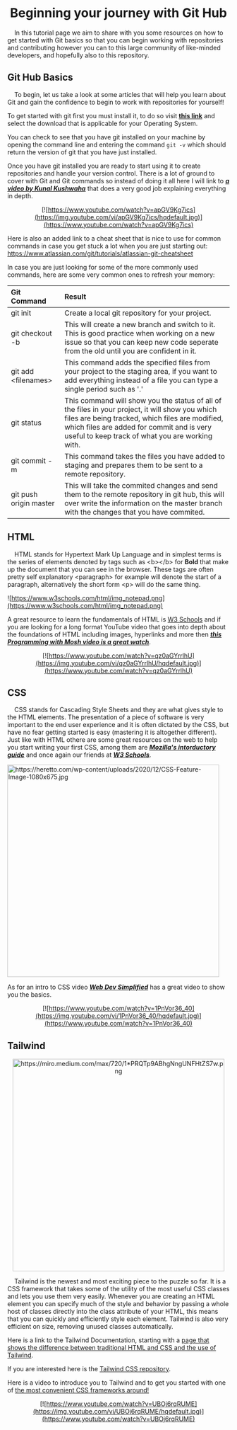 <h1 align="center">Beginning your journey with Git Hub</h1>

&nbsp;&nbsp;&nbsp;&nbsp;In this tutorial page we aim to share with you some resources on how to get started with Git basics so that you can begin working with repositories and contributing however you can to this large community of like-minded developers, and hopefully also to this repository.

## Git Hub Basics

&nbsp;&nbsp;&nbsp;&nbsp;To begin, let us take a look at some articles that will help you learn about Git and gain the confidence to begin to work with repositories for yourself!

To get started with git first you must install it, to do so visit [**this link**](https://git-scm.com/downloads) and select the download that is applicable for your Operating System.

You can check to see that you have git installed on your machine by opening the command line and entering the command `git -v` which should return the version of git that you have just installed.

Once you have git installed you are ready to start using it to create repositories and handle your version control. There is a lot of ground to cover with Git and Git commands so instead of doing it all here I will link to [***a video by Kunal Kushwaha***](https://www.youtube.com/watch?v=apGV9Kg7ics) that does a very good job explaining everything in depth.
<div align="center">

[![https://www.youtube.com/watch?v=apGV9Kg7ics](https://img.youtube.com/vi/apGV9Kg7ics/hqdefault.jpg)](https://www.youtube.com/watch?v=apGV9Kg7ics)
</div>

Here is also an added link to a cheat sheet that is nice to use for common commands in case you get stuck a lot when you are just starting out: https://www.atlassian.com/git/tutorials/atlassian-git-cheatsheet

In case you are just looking for some of the more commonly used commands, here are some very common ones to refresh your memory:



| Git Command | Result |
| :---------|:------|
| git init | Create a local git repository for your project. |
| git checkout -b | This will create a new branch and switch to it. This is good practice when working on a new issue so that you can keep new code seperate from the old until you are confident in it. |
| git add \<filenames> | This command adds the specified files from your project to the staging area, if you want to add everything instead of a file you can type a single period such as '.' |
| git status | This command will show you the status of all of the files in your project, it will show you which files are being tracked, which files are modified, which files are added for commit and is very useful to keep track of what you are working with. |
| git commit -m | This command takes the files you have added to staging and prepares them to be sent to a remote repository. |
| git push origin master | This will take the commited changes and send them to the remote repository in git hub, this will over write the information on the master branch with the changes that you have commited. |


## HTML

&nbsp;&nbsp;&nbsp;&nbsp;HTML stands for Hypertext Mark Up Language and in simplest terms is the series of elements denoted by tags such as \<b>\</b> for <b>Bold</b> that make up the document that you can see in the browser. These tags are often pretty self explanatory \<paragraph> for example will denote the start of a paragraph, alternatively the short form \<p> will do the same thing.

![https://www.w3schools.com/html/img_notepad.png](https://www.w3schools.com/html/img_notepad.png)


A great resource to learn the fundamentals of HTML is [W3 Schools](https://www.w3schools.com/html/html_intro.asp) and if you are looking for a long format YouTube video that goes into depth about the foundations of HTML including images, hyperlinks and more then [***this Programming with Mosh video is a great watch***](https://www.youtube.com/watch?v=qz0aGYrrlhU).

<div align="center">

[![https://www.youtube.com/watch?v=qz0aGYrrlhU](https://img.youtube.com/vi/qz0aGYrrlhU/hqdefault.jpg)](https://www.youtube.com/watch?v=qz0aGYrrlhU)
</div>




## CSS

&nbsp;&nbsp;&nbsp;&nbsp;CSS stands for Cascading Style Sheets and they are what gives style to the HTML elements. The presentation of a piece of software is very important to the end user experience and it is often dictated by the CSS, but have no fear getting started is easy (mastering it is altogether different). Just like with HTML othere are some great resources on the web to help you start writing your first CSS, among them are [***Mozilla's intorductory guide***](https://developer.mozilla.org/en-US/docs/Learn/CSS/First_steps/Getting_started) and once again our friends at [***W3 Schools***](https://www.w3schools.com/css/). 

<img src="https://heretto.com/wp-content/uploads/2020/12/CSS-Feature-Image-1080x675.jpg" alt="https://heretto.com/wp-content/uploads/2020/12/CSS-Feature-Image-1080x675.jpg" width="480"/>

As for an intro to CSS video [***Web Dev Simplified***](https://www.youtube.com/watch?v=1PnVor36_40) has a great video to show you the basics.

<div align="center">

[![https://www.youtube.com/watch?v=1PnVor36_40](https://img.youtube.com/vi/1PnVor36_40/hqdefault.jpg)](https://www.youtube.com/watch?v=1PnVor36_40)
</div>

## Tailwind
<div align="center">
<img  src="https://miro.medium.com/max/720/1*PRQTp9ABhgNngUNFHtZS7w.png" alt="https://miro.medium.com/max/720/1*PRQTp9ABhgNngUNFHtZS7w.png" width="480"/>
</div>

&nbsp;&nbsp;&nbsp;&nbsp;Tailwind is the newest and most exciting piece to the puzzle so far. It is a CSS framework that takes some of the utility of the most useful CSS classes and lets you use them very easily. Whenever you are creating an HTML element you can specify much of the style and behavior by passing a whole host of classes directly into the class attribute of your HTML, this means that you can quickly and efficiently style each element. Tailwind is also very efficient on size, removing unused classes automatically.

Here is a link to the Tailwind Documentation, starting with a [page that shows the difference between traditional HTML and CSS and the use of Tailwind](https://Tailwindcss.com/docs/utility-first).

If you are interested here is the [Tailwind CSS repository](https://github.com/Tailwindlabs/Tailwindcss).

Here is a video to introduce you to Tailwind and to get you started with one of [the most convenient CSS frameworks around!](https://www.youtube.com/watch?v=UBOj6rqRUME)

<div align="center">

[![https://www.youtube.com/watch?v=UBOj6rqRUME](https://img.youtube.com/vi/UBOj6rqRUME/hqdefault.jpg)](https://www.youtube.com/watch?v=UBOj6rqRUME)
</div>


